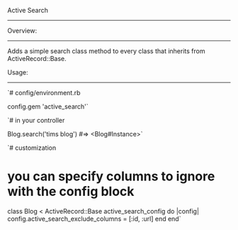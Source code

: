 Active Search
***

Overview:
***
  Adds a simple search class method to every class that inherits from ActiveRecord::Base.
  
Usage:
***

`# config/environment.rb

config.gem 'active_search'`

`# in your controller

Blog.search('tims blog') #=> <Blog#Instance>`

`# customization
# you can specify columns to ignore with the config block

class Blog < ActiveRecord::Base
  active_search_config do |config|
    config.active_search_exclude_columns = [:id, :url]
  end
end`